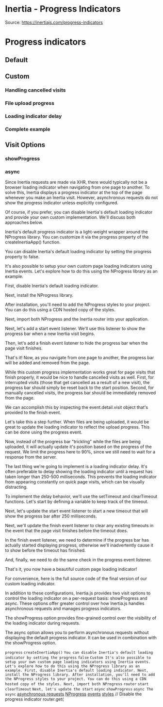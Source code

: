 # Inertia - Progress Indicators

Source: https://inertiajs.com/progress-indicators

# Progress indicators

## Default

## Custom

### Handling cancelled visits

### File upload progress

### Loading indicator delay

### Complete example

## Visit Options

### showProgress

### async

Since Inertia requests are made via XHR, there would typically not be a browser loading indicator when navigating from one page to another. To solve this, Inertia displays a progress indicator at the top of the page whenever you make an Inertia visit. However, asynchronous requests do not show the progress indicator unless explicitly configured.

Of course, if you prefer, you can disable Inertia's default loading indicator and provide your own custom implementation. We'll discuss both approaches below.

Inertia's default progress indicator is a light-weight wrapper around the NProgress library. You can customize it via the progress property of the createInertiaApp() function.

You can disable Inertia's default loading indicator by setting the progress property to false.

It's also possible to setup your own custom page loading indicators using Inertia events. Let's explore how to do this using the NProgress library as an example.

First, disable Inertia's default loading indicator.

Next, install the NProgress library.

After installation, you'll need to add the NProgress styles to your project. You can do this using a CDN hosted copy of the styles.

Next, import both NProgress and the Inertia router into your application.

Next, let's add a start event listener. We'll use this listener to show the progress bar when a new Inertia visit begins.

Then, let's add a finish event listener to hide the progress bar when the page visit finishes.

That's it! Now, as you navigate from one page to another, the progress bar will be added and removed from the page.

While this custom progress implementation works great for page visits that finish properly, it would be nice to handle cancelled visits as well. First, for interrupted visits (those that get cancelled as a result of a new visit), the progress bar should simply be reset back to the start position. Second, for manually cancelled visits, the progress bar should be immediately removed from the page.

We can accomplish this by inspecting the event.detail.visit object that's provided to the finish event.

Let's take this a step further. When files are being uploaded, it would be great to update the loading indicator to reflect the upload progress. This can be done using the progress event.

Now, instead of the progress bar "trickling" while the files are being uploaded, it will actually update it's position based on the progress of the request. We limit the progress here to 90%, since we still need to wait for a response from the server.

The last thing we're going to implement is a loading indicator delay. It's often preferable to delay showing the loading indicator until a request has taken longer than 250-500 milliseconds. This prevents the loading indicator from appearing constantly on quick page visits, which can be visually distracting.

To implement the delay behavior, we'll use the setTimeout and clearTimeout functions. Let's start by defining a variable to keep track of the timeout.

Next, let's update the start event listener to start a new timeout that will show the progress bar after 250 milliseconds.

Next, we'll update the finish event listener to clear any existing timeouts in the event that the page visit finishes before the timeout does.

In the finish event listener, we need to determine if the progress bar has actually started displaying progress, otherwise we'll inadvertently cause it to show before the timeout has finished.

And, finally, we need to do the same check in the progress event listener.

That's it, you now have a beautiful custom page loading indicator!

For convenience, here is the full source code of the final version of our custom loading indicator.

In addition to these configurations, Inertia.js provides two visit options to control the loading indicator on a per-request basis: showProgress and async. These options offer greater control over how Inertia.js handles asynchronous requests and manages progress indicators.

The showProgress option provides fine-grained control over the visibility of the loading indicator during requests.

The async option allows you to perform asynchronous requests without displaying the default progress indicator. It can be used in combination with the showProgress option.

`progress`
`createInertiaApp()`
`You can disable Inertia's default loading indicator by setting the progress`
`false`
`Custom It's also possible to setup your own custom page loading indicators using Inertia events. Let's explore how to do this using the NProgress library as an example. First, disable Inertia's default loading indicator. Next, install the NProgress library. After installation, you'll need to add the NProgress styles to your project. You can do this using a CDN hosted copy of the styles. Next, import both NProgress`
`router`
`start`
`clearTimeout`
`Next, let's update the start`
`async`
`showProgress`
`async The async`
[asynchronous requests](#visit-options)
[NProgress](https://ricostacruz.com/nprogress/)
[events](/events)
[styles](https://github.com/rstacruz/nprogress/blob/master/nprogress.css)
// Disable the progress indicator
          router.get(

